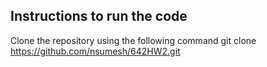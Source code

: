 ## Instructions to run the code
Clone the repository using the following command
git clone https://github.com/nsumesh/642HW2.git
